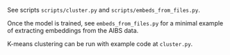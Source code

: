 See scripts `scripts/cluster.py` and `scripts/embeds_from_files.py`.

Once the model is trained, see `embeds_from_files.py` for a minimal example of extracting embeddings from the AIBS data. 

K-means clustering can be run with example code at `cluster.py`. 